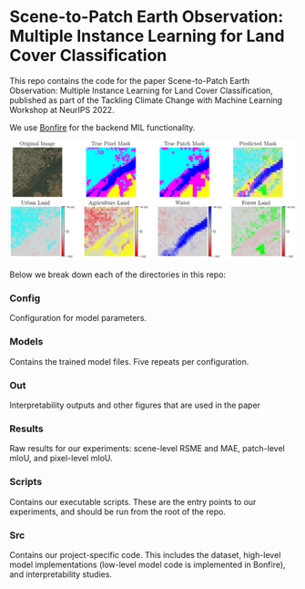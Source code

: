 
# Scene-to-Patch Earth Observation: Multiple Instance Learning for Land Cover Classification

This repo contains the code for the paper Scene-to-Patch Earth Observation: Multiple Instance Learning for Land Cover Classification, published as part of the Tackling Climate Change with Machine Learning Workshop at NeurIPS 2022.

We use [Bonfire](https://github.com/JAEarly/Bonfire) for the backend MIL functionality.

![main_img](./out/interpretability/paper/435277_interpretation_24_medium.png)


Below we break down each of the directories in this repo:

### Config

Configuration for model parameters.

### Models

Contains the trained model files. Five repeats per configuration.

### Out

Interpretability outputs and other figures that are used in the paper

### Results

Raw results for our experiments: scene-level RSME and MAE, patch-level mIoU, and pixel-level mIoU.

### Scripts

Contains our executable scripts. These are the entry points to our experiments, and should be run from the root
of the repo.

### Src

Contains our project-specific code. This includes the dataset, high-level model implementations
(low-level model code is implemented in Bonfire), and interpretability studies.
